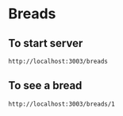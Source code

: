 # Breads

## To start server
    http://localhost:3003/breads

## To see a bread
    http://localhost:3003/breads/1